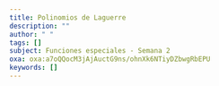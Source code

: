 ```yaml
---
title: Polinomios de Laguerre
description: ""
author: " "
tags: []
subject: Funciones especiales - Semana 2
oxa: oxa:a7oQQocM3jAjAuctG9ns/ohnXk6NTiyDZbwgRbEPU
keywords: []
---
```

